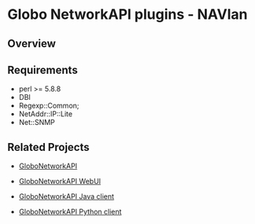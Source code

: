 Globo NetworkAPI plugins - NAVlan
=================================

Overview
--------


Requirements
------------
* perl >= 5.8.8
 * DBI
 * Regexp::Common;
 * NetAddr::IP::Lite
 * Net::SNMP


Related Projects
----------------

* [GloboNetworkAPI](https://github.com/globocom/GloboNetworkAPI)

* [GloboNetworkAPI WebUI](https://github.com/globocom/GloboNetworkAPI-WebUI)

* [GloboNetworkAPI Java client](https://github.com/globocom/GloboNetworkAPI-client-python)

* [GloboNetworkAPI Python client](https://github.com/globocom/GloboNetworkAPI-client-java)